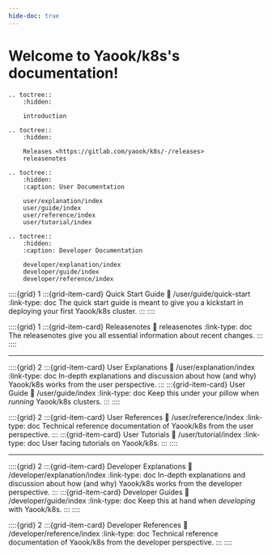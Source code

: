 ```yaml
---
hide-doc: true
---
```


# Welcome to Yaook/k8s's documentation!

```{eval-rst}
.. toctree::
    :hidden:

    introduction

.. toctree::
    :hidden:

    Releases <https://gitlab.com/yaook/k8s/-/releases>
    releasenotes

.. toctree::
    :hidden:
    :caption: User Documentation

    user/explanation/index
    user/guide/index
    user/reference/index
    user/tutorial/index

.. toctree::
    :hidden:
    :caption: Developer Documentation

    developer/explanation/index
    developer/guide/index
    developer/reference/index

```

::::{grid} 1
:::{grid-item-card}  Quick Start Guide
:link: /user/guide/quick-start
:link-type: doc
The quick start guide is meant to give you a kickstart in deploying your first Yaook/k8s cluster.
:::
::::

::::{grid} 1
:::{grid-item-card}  Releasenotes
:link: releasenotes
:link-type: doc
The releasenotes give you all essential information about recent changes.
:::
::::

---

::::{grid} 2
:::{grid-item-card}  User Explanations
:link: /user/explanation/index
:link-type: doc
In-depth explanations and discussion about how (and why) Yaook/k8s works from the user perspective.
:::
:::{grid-item-card}  User Guide
:link: /user/guide/index
:link-type: doc
Keep this under your pillow when *running* Yaook/k8s clusters.
:::
::::

::::{grid} 2
:::{grid-item-card}  User References
:link: /user/reference/index
:link-type: doc
Technical reference documentation of Yaook/k8s from the user perspective.
:::
:::{grid-item-card}  User Tutorials
:link: /user/tutorial/index
:link-type: doc
User facing tutorials on Yaook/k8s.
:::
::::

---

::::{grid} 2
:::{grid-item-card}  Developer Explanations
:link: /developer/explanation/index
:link-type: doc
In-depth explanations and discussion about how (and why) Yaook/k8s works from the developer perspective.
:::
:::{grid-item-card}  Developer Guides
:link: /developer/guide/index
:link-type: doc
Keep this at hand when *developing* with Yaook/k8s.
:::
::::

::::{grid} 2
:::{grid-item-card}  Developer References
:link: /developer/reference/index
:link-type: doc
Technical reference documentation of Yaook/k8s from the developer perspective.
:::
::::
